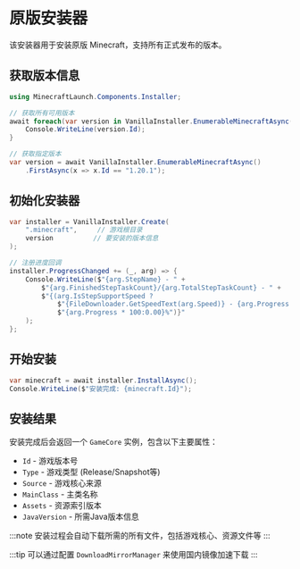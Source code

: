 # 原版安装器

该安装器用于安装原版 Minecraft，支持所有正式发布的版本。

## 获取版本信息

```csharp
using MinecraftLaunch.Components.Installer;

// 获取所有可用版本
await foreach(var version in VanillaInstaller.EnumerableMinecraftAsync()) {
    Console.WriteLine(version.Id);
}

// 获取指定版本
var version = await VanillaInstaller.EnumerableMinecraftAsync()
    .FirstAsync(x => x.Id == "1.20.1");
```

## 初始化安装器

```csharp
var installer = VanillaInstaller.Create(
    ".minecraft",     // 游戏根目录
    version          // 要安装的版本信息
);

// 注册进度回调
installer.ProgressChanged += (_, arg) => {
    Console.WriteLine($"{arg.StepName} - " +
        $"{arg.FinishedStepTaskCount}/{arg.TotalStepTaskCount} - " +
        $"{(arg.IsStepSupportSpeed ? 
            $"{FileDownloader.GetSpeedText(arg.Speed)} - {arg.Progress * 100:0.00}%" : 
            $"{arg.Progress * 100:0.00}%")}"
    );
};
```

## 开始安装

```csharp
var minecraft = await installer.InstallAsync();
Console.WriteLine($"安装完成: {minecraft.Id}");
```

## 安装结果

安装完成后会返回一个 `GameCore` 实例，包含以下主要属性：

- `Id` - 游戏版本号
- `Type` - 游戏类型 (Release/Snapshot等)
- `Source` - 游戏核心来源
- `MainClass` - 主类名称
- `Assets` - 资源索引版本
- `JavaVersion` - 所需Java版本信息

:::note
安装过程会自动下载所需的所有文件，包括游戏核心、资源文件等
:::

:::tip
可以通过配置 `DownloadMirrorManager` 来使用国内镜像加速下载
:::
